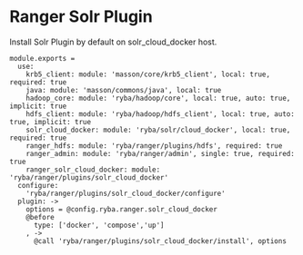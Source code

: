 # Ranger Solr Plugin
Install Solr Plugin by default on solr_cloud_docker host.

    module.exports =
      use:
        krb5_client: module: 'masson/core/krb5_client', local: true, required: true
        java: module: 'masson/commons/java', local: true
        hadoop_core: module: 'ryba/hadoop/core', local: true, auto: true, implicit: true
        hdfs_client: module: 'ryba/hadoop/hdfs_client', local: true, auto: true, implicit: true
        solr_cloud_docker: module: 'ryba/solr/cloud_docker', local: true, required: true
        ranger_hdfs: module: 'ryba/ranger/plugins/hdfs', required: true
        ranger_admin: module: 'ryba/ranger/admin', single: true, required: true
        ranger_solr_cloud_docker: module: 'ryba/ranger/plugins/solr_cloud_docker'
      configure:
        'ryba/ranger/plugins/solr_cloud_docker/configure'
      plugin: ->
        options = @config.ryba.ranger.solr_cloud_docker
        @before
          type: ['docker', 'compose','up']
        , ->
          @call 'ryba/ranger/plugins/solr_cloud_docker/install', options
